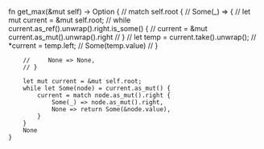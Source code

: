 fn get_max<F>(&mut self) -> Option<T> {
        // match self.root {
        //     Some(_) => {
        //         let mut current = &mut self.root;
        //         while current.as_ref().unwrap().right.is_some() {
        //             current = &mut current.as_mut().unwrap().right
        //         }
        //         let temp = current.take().unwrap();
        //         *current = temp.left;
        //         Some(temp.value)
        //     }

        //     None => None,
        // }

        let mut current = &mut self.root;
        while let Some(node) = current.as_mut() {
            current = match node.as_mut().right {
                Some(_) => node.as_mut().right,
                None => return Some(&node.value),
            }
        }
        None
    }